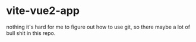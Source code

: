 # vite-vue2-app
nothing 
it's hard for me to figure out how to use git, so there maybe a lot of bull shit in this repo.